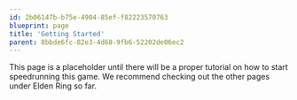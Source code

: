 ```yaml
---
id: 2b06147b-b75e-4904-85ef-f82223570763
blueprint: page
title: 'Getting Started'
parent: 8bbde6fc-82e3-4d68-9fb6-52202de06ec2
---
```

This page is a placeholder until there will be a proper tutorial on how to start speedrunning this game. We recommend checking out the other pages under Elden Ring so far.
